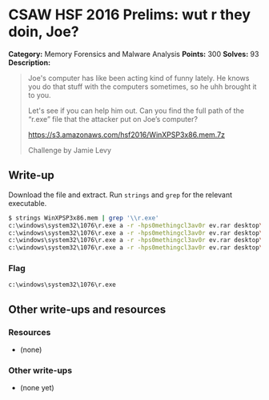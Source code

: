 # CSAW HSF 2016 Prelims: wut r they doin, Joe?

**Category:** Memory Forensics and Malware Analysis
**Points:** 300
**Solves:** 93
**Description:**

> Joe's computer has like been acting kind of funny lately. He knows you do that stuff with the computers sometimes, so he uhh brought it to you.
> 
> Let's see if you can help him out. Can you find the full path of the “r.exe” file that the attacker put on Joe’s computer?
> 
> https://s3.amazonaws.com/hsf2016/WinXPSP3x86.mem.7z
> 
> Challenge by Jamie Levy

## Write-up

Download the file and extract. Run `strings` and `grep` for the relevant executable.

```bash
$ strings WinXPSP3x86.mem | grep '\\r.exe'
c:\windows\system32\1076\r.exe a -r -hps0methingcl3av0r ev.rar desktop\evidence\logs
c:\windows\system32\1076\r.exe a -r -hps0methingcl3av0r ev.rar desktop\evidence\logs
c:\windows\system32\1076\r.exe a -r -hps0methingcl3av0r ev.rar desktop\evidence\logs
c:\windows\system32\1076\r.exe a -r -hps0methingcl3av0r ev.rar desktop\evidence\logs
```

### Flag

`c:\windows\system32\1076\r.exe`

## Other write-ups and resources

### Resources
* (none)

### Other write-ups
* (none yet)
